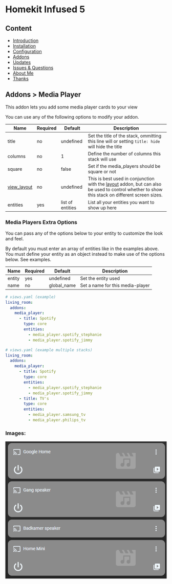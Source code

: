 # Homekit Infused 5

## Content
- [Introduction](../index.md)
- [Installation](../installation.md)
- [Configuration](../configuration.md)
- [Addons](../addons.md)
- [Updates](../updates.md)
- [Issues & Questions](../issues.md)
- [About Me](../about.md)
- [Thanks](../thanks.md)

## Addons > Media Player

This addon lets you add some media player cards to your view

You can use any of the following options to modify your addon.

| Name | Required | Default | Description |
|----------------------------------|-------------|----------------------|-----------------------------------------------------------------------------------------------------------------------------------------------------------------------------------|
| title | no | undefined | Set the title of the stack, ommitting this line will or setting `title: hide` will hide the title |
| columns | no | 1 | Define the number of columns this stack will use |
| square | no | false | Set if the media_players should be square or not |
| [view_layout](layout.md#view-layout) | no | undefined | This is best used in conjunction with the [layout](layout.md#view-layout) addon, but can also be used to control whether to show this stack on different screen sizes. |
| entities | yes | list of entities | List all your entities you want to show up here |

### Media Players Extra Options
You can pass any of the options below to your entity to customize the look and feel.

By default you must enter an array of entities like in the examples above. 
You must define your entity as an object instead to make use of the options below. See examples.

| Name | Required | Default | Description |
|----------------------------------|-------------|----------------------|-----------------------------------------------------------------------------------------------------------------------------------------------------------------------------------|
| entity | yes | undefined | Set the entity used |
| name | no | global_name | Set a name for this media-player |

```yaml
# views.yaml (example)
living_room:
  addons:
    media_player:
      - title: Spotify
        type: core
        entities:
          - media_player.spotify_stephanie
          - media_player.spotify_jimmy
```
```yaml
# views.yaml (example multiple stacks)
living_room:
  addons:
    media_player:
      - title: Spotify
        type: core
        entities:
          - media_player.spotify_stephanie
          - media_player.spotify_jimmy
      - title: TV's
        type: core
        entities:
          - media_player.samsung_tv
          - media_player.philips_tv
```

### Images:

![Homekit Infused](../images/hki-media-player.png)
